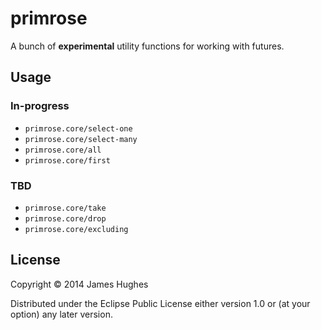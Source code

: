 # primrose

A bunch of __experimental__ utility functions for working with futures.

## Usage

### In-progress

- `primrose.core/select-one`
- `primrose.core/select-many`
- `primrose.core/all`
- `primrose.core/first`

### TBD

- `primrose.core/take`
- `primrose.core/drop`
- `primrose.core/excluding`

## License

Copyright © 2014 James Hughes

Distributed under the Eclipse Public License either version 1.0 or (at
your option) any later version.
